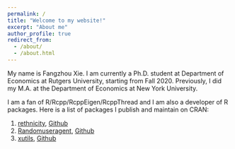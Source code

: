 ```yaml
---
permalink: /
title: "Welcome to my website!"
excerpt: "About me"
author_profile: true
redirect_from:
  - /about/
  - /about.html
---
```


My name is Fangzhou Xie. I am currently a Ph.D. student at Department of
Economics at Rutgers University, starting from Fall 2020.
Previously, I did my M.A. at the Department of Economics at New York University.

I am a fan of R/Rcpp/RcppEigen/RcppThread and I am also a developer of R packages. Here is a list of packages I publish and maintain on CRAN:

1. [rethnicity](https://cran.r-project.org/web/packages/rethnicity/index.html), [Github](https://github.com/fangzhou-xie/rethnicity)
2. [Randomuseragent](https://cran.r-project.org/web/packages/Randomuseragent/index.html), [Github](https://github.com/fangzhou-xie/Randomuseragent)
3. [xutils](https://cran.r-project.org/web/packages/xutils/index.html), [Github](https://github.com/fangzhou-xie/xutils)

[//]: # "add news section later"

<!-- ------
**News:**  -->
